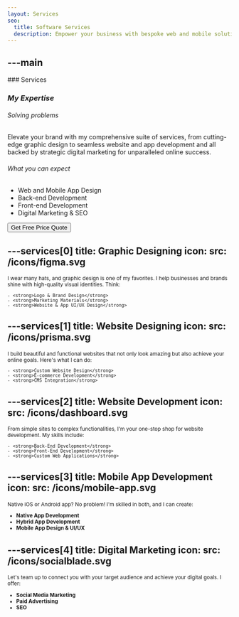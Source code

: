 ```yaml
---
layout: Services
seo:
  title: Software Services
  description: Empower your business with bespoke web and mobile solutions. I offer expertise in web applications, analytics, and hybrid mobile app development. Let's shape success together.
---
```




---main
---

<PageTitle>
  ### Services

  ### _My Expertise_
</PageTitle>

###### Solving problems

Elevate your brand with my comprehensive suite of services, from cutting-edge graphic design to seamless website and app development and all backed by strategic digital marketing for unparalleled online success.

###### What you can expect

- Web and Mobile App Design
- Back-end Development
- Front-end Development
- Digital Marketing & SEO


<Sep size="12" />

<Button href="/contact" variant="white" size="sm">
  Get Free Price Quote
</Button>



---services[0]
title: Graphic Designing
icon:
  src: /icons/figma.svg
---

<small>
  I wear many hats, and graphic design is one of my favorites. I help businesses and brands shine with high-quality visual identities. Think:

    - <strong>Logo & Brand Design</strong>
    - <strong>Marketing Materials</strong>
    - <strong>Website & App UI/UX Design</strong>

</small>



---services[1]
title: Website Designing
icon:
  src: /icons/prisma.svg
---

<small>
  I build beautiful and functional websites that not only look amazing but also achieve your online goals. Here's what I can do:

    - <strong>Custom Website Design</strong>
    - <strong>E-commerce Development</strong>
    - <strong>CMS Integration</strong>

</small>



---services[2]
title: Website Development
icon:
  src: /icons/dashboard.svg
---

<small>
  From simple sites to complex functionalities, I'm your one-stop shop for website development. My skills include:

    - <strong>Back-End Development</strong>
    - <strong>Front-End Development</strong>
    - <strong>Custom Web Applications</strong>
</small>



---services[3]
title: Mobile App Development
icon:
  src: /icons/mobile-app.svg
---

<small>
  Native iOS or Android app? No problem! I'm skilled in both, and I can create:


  - <strong>Native App Development</strong>
  - <strong>Hybrid App Development</strong>
  - <strong>Mobile App Design & UI/UX</strong>
</small>



---services[4]
title: Digital Marketing
icon:
  src: /icons/socialblade.svg
---

<small>
  Let's team up to connect you with your target audience and achieve your digital goals. I offer:

  - <strong>Social Media Marketing</strong>
  - <strong>Paid Advertising</strong>
  - <strong>SEO</strong>
</small>
